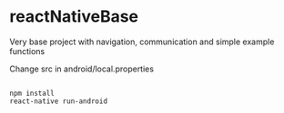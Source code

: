 # reactNativeBase
Very base project with navigation, communication and simple example functions

Change src in android/local.properties
<pre><code>
npm install
react-native run-android
</code></pre>
